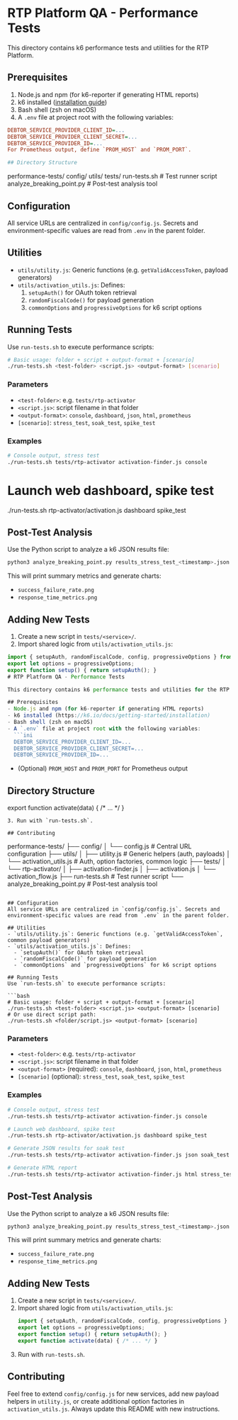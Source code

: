 # RTP Platform QA - Performance Tests

This directory contains k6 performance tests and utilities for the RTP Platform.
## Prerequisites
1. Node.js and npm (for k6-reporter if generating HTML reports)
2. k6 installed ([installation guide](https://k6.io/docs/getting-started/installation))
3. Bash shell (zsh on macOS)
4. A `.env` file at project root with the following variables:

```ini
DEBTOR_SERVICE_PROVIDER_CLIENT_ID=...
DEBTOR_SERVICE_PROVIDER_CLIENT_SECRET=...
DEBTOR_SERVICE_PROVIDER_ID=...
For Prometheus output, define `PROM_HOST` and `PROM_PORT`.

## Directory Structure
```
performance-tests/
    config/
    utils/
    tests/
    run-tests.sh          # Test runner script
    analyze_breaking_point.py # Post-test analysis tool

## Configuration
All service URLs are centralized in `config/config.js`. Secrets and environment-specific values are read from `.env` in the parent folder.

## Utilities
* `utils/utility.js`: Generic functions (e.g. `getValidAccessToken`, payload generators)
* `utils/activation_utils.js`: Defines:
  1. `setupAuth()` for OAuth token retrieval
  2. `randomFiscalCode()` for payload generation
  3. `commonOptions` and `progressiveOptions` for k6 script options

## Running Tests
Use `run-tests.sh` to execute performance scripts:

```bash
# Basic usage: folder + script + output-format + [scenario]
./run-tests.sh <test-folder> <script.js> <output-format> [scenario]
```
### Parameters
* `<test-folder>`: e.g. `tests/rtp-activator`
* `<script.js>`: script filename in that folder
* `<output-format>`: `console`, `dashboard`, `json`, `html`, `prometheus`
* `[scenario]`: `stress_test`, `soak_test`, `spike_test`

### Examples
```bash
# Console output, stress test
./run-tests.sh tests/rtp-activator activation-finder.js console
```
# Launch web dashboard, spike test
./run-tests.sh rtp-activator/activation.js dashboard spike_test

## Post-Test Analysis
Use the Python script to analyze a k6 JSON results file:

```bash
python3 analyze_breaking_point.py results_stress_test_<timestamp>.json
```
This will print summary metrics and generate charts:
* `success_failure_rate.png`
* `response_time_metrics.png`

## Adding New Tests
1. Create a new script in `tests/<service>/`.
2. Import shared logic from `utils/activation_utils.js`:

```javascript
import { setupAuth, randomFiscalCode, config, progressiveOptions } from '../../utils/activation_utils.js';
export let options = progressiveOptions;
export function setup() { return setupAuth(); }
# RTP Platform QA - Performance Tests

This directory contains k6 performance tests and utilities for the RTP Platform.

## Prerequisites
- Node.js and npm (for k6-reporter if generating HTML reports)
- k6 installed (https://k6.io/docs/getting-started/installation)
- Bash shell (zsh on macOS)
- A `.env` file at project root with the following variables:
  ```ini
  DEBTOR_SERVICE_PROVIDER_CLIENT_ID=...
  DEBTOR_SERVICE_PROVIDER_CLIENT_SECRET=...
  DEBTOR_SERVICE_PROVIDER_ID=...
  ```
- (Optional) `PROM_HOST` and `PROM_PORT` for Prometheus output

## Directory Structure
export function activate(data) { /* ... */ }
```
3. Run with `run-tests.sh`.

## Contributing
```
performance-tests/
├── config/
│   └── config.js         # Central URL configuration
├── utils/
│   ├── utility.js        # Generic helpers (auth, payloads)
│   └── activation_utils.js # Auth, option factories, common logic
├── tests/
│   └── rtp-activator/
│       ├── activation-finder.js
│       ├── activation.js
│       └── activation_flow.js
├── run-tests.sh          # Test runner script
└── analyze_breaking_point.py # Post-test analysis tool
```

## Configuration
All service URLs are centralized in `config/config.js`. Secrets and environment-specific values are read from `.env` in the parent folder.

## Utilities
- `utils/utility.js`: Generic functions (e.g. `getValidAccessToken`, common payload generators)
- `utils/activation_utils.js`: Defines:
  - `setupAuth()` for OAuth token retrieval
  - `randomFiscalCode()` for payload generation
  - `commonOptions` and `progressiveOptions` for k6 script options

## Running Tests
Use `run-tests.sh` to execute performance scripts:

```bash
# Basic usage: folder + script + output-format + [scenario]
./run-tests.sh <test-folder> <script.js> <output-format> [scenario]
# Or use direct script path:
./run-tests.sh <folder/script.js> <output-format> [scenario]
```

### Parameters
- `<test-folder>`: e.g. `tests/rtp-activator`
- `<script.js>`: script filename in that folder
- `<output-format>` (required): `console`, `dashboard`, `json`, `html`, `prometheus`
- `[scenario]` (optional): `stress_test`, `soak_test`, `spike_test`

### Examples
```bash
# Console output, stress test
./run-tests.sh tests/rtp-activator activation-finder.js console

# Launch web dashboard, spike test
./run-tests.sh rtp-activator/activation.js dashboard spike_test

# Generate JSON results for soak test
./run-tests.sh tests/rtp-activator activation-finder.js json soak_test

# Generate HTML report
./run-tests.sh tests/rtp-activator activation-finder.js html stress_test
```

## Post-Test Analysis
Use the Python script to analyze a k6 JSON results file:

```bash
python3 analyze_breaking_point.py results_stress_test_<timestamp>.json
```

This will print summary metrics and generate charts:
- `success_failure_rate.png`
- `response_time_metrics.png`

## Adding New Tests
1. Create a new script in `tests/<service>/`.
2. Import shared logic from `utils/activation_utils.js`:
   ```js
   import { setupAuth, randomFiscalCode, config, progressiveOptions } from '../../utils/activation_utils.js';
   export let options = progressiveOptions;
   export function setup() { return setupAuth(); }
   export function activate(data) { /* ... */ }
   ```
3. Run with `run-tests.sh`.

## Contributing
Feel free to extend `config/config.js` for new services, add new payload helpers in `utility.js`, or create additional option factories in `activation_utils.js`. Always update this README with new instructions.
